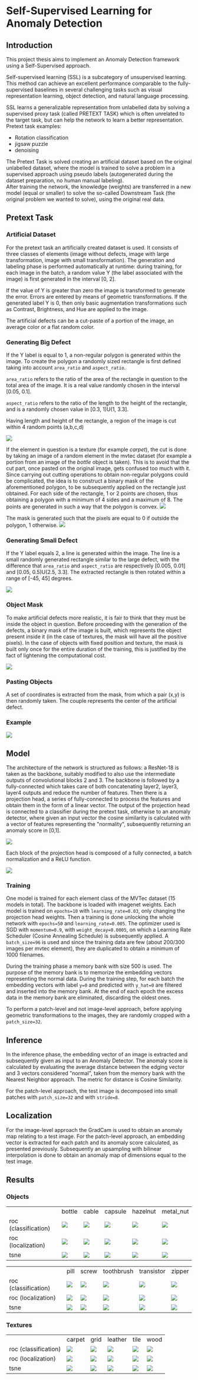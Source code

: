 # Self-Supervised Learning for Anomaly Detection

## Introduction
This project thesis aims to implement an Anomaly Detection framework using a Self-Supervised approach.


Self-supervised learning (SSL) is a subcategory of unsupervised learning. This method can achieve an excellent performance comparable to the fully-supervised baselines in several challenging tasks such as visual representation learning, object detection, and natural language processing.


SSL learns a generalizable representation from unlabelled data by solving a supervised proxy task (called PRETEXT TASK) which is often unrelated to the target task, but can help the network to learn a better representation.<br />
Pretext task examples:
* Rotation classification
* jigsaw puzzle
* denoising

The Pretext Task is solved creating an artificial dataset based on the original unlabelled dataset, where the model is trained to solve a problem in a supervised approach using pseudo labels (autogenerated during the dataset preparation, no human manual labeling).<br />
After training the network, the knowledge (weights) are transferred in a new model (equal or smaller) to solve the so-called Downstream Task (the original problem we wanted to solve), using the original real data.

## Pretext Task
### Artificial Dataset
For the pretext task an artificially created dataset is used. It consists of three classes of elements (image without defects, image with large transformation, image with small transformation).
The generation and labeling phase is performed automatically at runtime: during training, for each image in the batch, a random value Y (the label associated with the image) is first generated in the interval [0, 2].

If the value of Y is greater than zero the image is transformed to generate the error. Errors are entered by means of geometric transformations.
If the generated label Y is 0, then only basic augmentation transformations such as Contrast, Brightness, and Hue are applied to the image.

The artificial defects can be a cut-paste of a portion of the image, an average color or a flat random color.

### Generating Big Defect
If the Y label is equal to 1, a non-regular polygon is generated within the image. To create the polygon a randomly sized rectangle is first defined taking into account ``area_ratio`` and ``aspect_ratio``.

``area_ratio`` refers to the ratio of the area of ​​the rectangle in question to the total area of ​​the image. It is a real value randomly chosen in the interval [0.05, 0.1].

``aspect_ratio`` refers to the ratio of the length to the height of the rectangle, and is a randomly chosen value in [0.3, 1)U(1, 3.3].

Having length and height of the rectangle, a region of the image is cut within 4 random points (a,b,c,d)

<img src="https://raw.githubusercontent.com/gabry1998/Self-Supervised-Anomaly-Detection/master/readme_images/cable_patch.png"/>

If the element in question is a texture (for example *carpet*), the cut is done by taking an image of a random element in the mvtec dataset (for example a portion from an image of the *bottle* object is taken). This is to avoid that the cut part, once pasted on the original image, gets confused too much with it.
Since carrying out cutting operations to obtain non-regular polygons could be complicated, the idea is to construct a binary mask of the aforementioned polygon, to be subsequently applied on the rectangle just obtained. For each side of the rectangle, 1 or 2 points are chosen, thus obtaining a polygon with a minimum of 4 sides and a maximum of 8. The points are generated in such a way that the polygon is convex.
<img src="https://raw.githubusercontent.com/gabry1998/Self-Supervised-Anomaly-Detection/master/readme_images/polygon_points.png"/>

The mask is generated such that the pixels are equal to 0 if outside the polygon, 1 otherwise.
<img src="https://raw.githubusercontent.com/gabry1998/Self-Supervised-Anomaly-Detection/master/readme_images/patch_to_polygon.png"/>

### Generating Small Defect
If the Y label equals 2, a line is generated within the image. The line is a small randomly generated rectangle similar to the large defect, with the difference that ``area_ratio`` and ``aspect_ratio`` are respectively [0.005, 0.01] and [0.05, 0.5)U(2.5, 3.3].
The extracted rectangle is then rotated within a range of [-45, 45] degrees.

<img src="https://raw.githubusercontent.com/gabry1998/Self-Supervised-Anomaly-Detection/master/readme_images/bottle_scar.png"/>

### Object Mask
To make artificial defects more realistic, it is fair to think that they must be inside the object in question.
Before proceeding with the generation of the defects, a binary mask of the image is built, which represents the object present inside it (in the case of textures, the mask will have all the positive pixels).
In the case of objects with fixed position and texture, the mask is built only once for the entire duration of the training, this is justified by the fact of lightening the computational cost.

<img src="https://raw.githubusercontent.com/gabry1998/Self-Supervised-Anomaly-Detection/master/readme_images/masks_example.png"/>

### Pasting Objects
A set of coordinates is extracted from the mask, from which a pair (x,y) is then randomly taken. The couple represents the center of the artificial defect.

### Example
<img src="https://raw.githubusercontent.com/gabry1998/Self-Supervised-Anomaly-Detection/master/outputs/dataset_analysis/screw/screw_artificial.png"/>

<br>

## Model
The architecture of the network is structured as follows: a ResNet-18 is taken as the backbone, suitably modified to also use the intermediate outputs of convolutional blocks 2 and 3. The backbone is followed by a fully-connected which takes care of both concatenating layer2, layer3, layer4 outputs and reduce the number of features. Then there is a projection head, a series of fully-connected to process the features and obtain them in the form of a linear vector. The output of the projection head is connected to a classifier during the pretext task, otherwise to an anomaly detector, where given an input vector the cosine similarity is calculated with a vector of features representing the "normality", subsequently returning an anomaly score in [0,1].

<img src="https://raw.githubusercontent.com/gabry1998/Self-Supervised-Anomaly-Detection/master/readme_images/model.png"/>

Each block of the projection head is composed of a fully connected, a batch normalization and a ReLU function.

<img src="https://raw.githubusercontent.com/gabry1998/Self-Supervised-Anomaly-Detection/master/readme_images/block.png"/>

### Training
One model is trained for each element class of the MVTec dataset (15 models in total).
The backbone is loaded with imagenet weights.
Each model is trained on ```epochs=10``` with ```learning_rate=0.03```, only changing the projection head weights.
Then a training is done unlocking the whole network with ```epochs=50``` and ```learning_rate=0.005```. The optimizer used is SGD with ```momentum=0.9```, with ```weight_decay=0.0005```, on which a Learning Rate Scheduler (Cosine Annealing Schedule) is subsequently applied.
A ```batch_size=96``` is used and since the training data are few (about 200/300 images per mvtec element), they are duplicated to obtain a minimum of 1000 filenames.


During the training phase a memory bank with size 500 is used. The purpose of the memory bank is to memorize the embedding vectors representing the normal data. During the training step, for each batch the embedding vectors with label ```y=0``` and predicted with ```y_hat=0``` are filtered and inserted into the memory bank. At the end of each epoch the excess data in the memory bank are eliminated, discarding the oldest ones.


To perform a patch-level and not image-level approach, before applying geometric transformations to the images, they are randomly cropped with a ```patch_size=32```.

## Inference
In the inference phase, the embedding vector of an image is extracted and subsequently given as input to an Anomaly Detector. The anomaly score is calculated by evaluating the average distance between the edging vector and 3 vectors considered "normal", taken from the memory bank with the Nearest Neighbor approach. The metric for distance is Cosine Similarity.

For the patch-level approach, the test image is decomposed into small patches with ```patch_size=32``` and with ```stride=8```.

## Localization
For the image-level approach the GradCam is used to obtain an anomaly map relating to a test image. For the patch-level approach, an embedding vector is extracted for each patch and its anomaly score calculated, as presented previously. Subsequently an upsampling with bilinear interpolation is done to obtain an anomaly map of dimensions equal to the test image.

## Results
<style>
    table {
        width: 100%;
    }
    .row{
        height:100%;
    }
</style>

### Objects

<table>
    <td></td>
    <td>bottle</td>
    <td>cable</td>
    <td>capsule</td>
    <td>hazelnut</td>
    <td>metal_nut</td>
    <tr class='row'>
        <td>roc (classification)</td>
        <td><img src="https://raw.githubusercontent.com/gabry1998/Self-Supervised-Anomaly-Detection/master/outputs/computations/bottle/image_level/image_roc.png"/> </td>
        <td><img src="https://raw.githubusercontent.com/gabry1998/Self-Supervised-Anomaly-Detection/master/outputs/computations/cable/image_level/image_roc.png"/></td>
        <td><img src="https://raw.githubusercontent.com/gabry1998/Self-Supervised-Anomaly-Detection/master/outputs/computations/capsule/image_level/image_roc.png"/> </td>
        <td><img src="https://raw.githubusercontent.com/gabry1998/Self-Supervised-Anomaly-Detection/master/outputs/computations/hazelnut/image_level/image_roc.png"/>  </td>
        <td><img src="https://raw.githubusercontent.com/gabry1998/Self-Supervised-Anomaly-Detection/master/outputs/computations/metal_nut/image_level/image_roc.png"/></td>
    </tr>
    <tr class='row'>
        <td>roc (localization)</td>
        <td> <img src="https://raw.githubusercontent.com/gabry1998/Self-Supervised-Anomaly-Detection/master/outputs/computations/bottle/patch_level/pixel_roc.png"/> </td>
        <td><img src="https://raw.githubusercontent.com/gabry1998/Self-Supervised-Anomaly-Detection/master/outputs/computations/cable/patch_level/pixel_roc.png"/>   </td>
        <td><img src="https://raw.githubusercontent.com/gabry1998/Self-Supervised-Anomaly-Detection/master/outputs/computations/capsule/patch_level/pixel_roc.png"/>  </td>
        <td> <img src="https://raw.githubusercontent.com/gabry1998/Self-Supervised-Anomaly-Detection/master/outputs/computations/hazelnut/patch_level/pixel_roc.png"/> </td>
        <td><img src="https://raw.githubusercontent.com/gabry1998/Self-Supervised-Anomaly-Detection/master/outputs/computations/metal_nut/patch_level/pixel_roc.png"/>  </td>
    </tr>
    <tr class='row'>
        <td>tsne</td>
        <td> <img src="https://raw.githubusercontent.com/gabry1998/Self-Supervised-Anomaly-Detection/master/outputs/computations/bottle/image_level/bottle_tsne.png"/> </td>
        <td> <img src="https://raw.githubusercontent.com/gabry1998/Self-Supervised-Anomaly-Detection/master/outputs/computations/cable/image_level/cable_tsne.png"/> </td>
        <td>  <img src="https://raw.githubusercontent.com/gabry1998/Self-Supervised-Anomaly-Detection/master/outputs/computations/capsule/image_level/capsule_tsne.png"/>   </td>
        <td> <img src="https://raw.githubusercontent.com/gabry1998/Self-Supervised-Anomaly-Detection/master/outputs/computations/hazelnut/image_level/hazelnut_tsne.png"/>  </td>
        <td> <img src="https://raw.githubusercontent.com/gabry1998/Self-Supervised-Anomaly-Detection/master/outputs/computations/metal_nut/image_level/metal_nut_tsne.png"/>  </td>
    </tr>
</table>

<table>
    <td></td>
    <td>pill</td>
    <td>screw</td>
    <td>toothbrush</td>
    <td>transistor</td>
    <td>zipper</td>
    <tr class='row'>
        <td>roc (classification)</td>
        <td><img src="https://raw.githubusercontent.com/gabry1998/Self-Supervised-Anomaly-Detection/master/outputs/computations/pill/image_level/image_roc.png"/> </td>
        <td><img src="https://raw.githubusercontent.com/gabry1998/Self-Supervised-Anomaly-Detection/master/outputs/computations/screw/image_level/image_roc.png"/></td>
        <td><img src="https://raw.githubusercontent.com/gabry1998/Self-Supervised-Anomaly-Detection/master/outputs/computations/toothbrush/image_level/image_roc.png"/> </td>
        <td><img src="https://raw.githubusercontent.com/gabry1998/Self-Supervised-Anomaly-Detection/master/outputs/computations/transistor/image_level/image_roc.png"/>  </td>
        <td><img src="https://raw.githubusercontent.com/gabry1998/Self-Supervised-Anomaly-Detection/master/outputs/computations/zipper/image_level/image_roc.png"/></td>
    </tr>
    <tr class='row'>
        <td>roc (localization)</td>
        <td> <img src="https://raw.githubusercontent.com/gabry1998/Self-Supervised-Anomaly-Detection/master/outputs/computations/pill/patch_level/pixel_roc.png"/> </td>
        <td><img src="https://raw.githubusercontent.com/gabry1998/Self-Supervised-Anomaly-Detection/master/outputs/computations/screw/patch_level/pixel_roc.png"/>   </td>
        <td><img src="https://raw.githubusercontent.com/gabry1998/Self-Supervised-Anomaly-Detection/master/outputs/computations/toothbrush/patch_level/pixel_roc.png"/>  </td>
        <td> <img src="https://raw.githubusercontent.com/gabry1998/Self-Supervised-Anomaly-Detection/master/outputs/computations/transistor/patch_level/pixel_roc.png"/> </td>
        <td><img src="https://raw.githubusercontent.com/gabry1998/Self-Supervised-Anomaly-Detection/master/outputs/computations/zipper/patch_level/pixel_roc.png"/>  </td>
    </tr>
    <tr class='row'>
        <td>tsne</td>
        <td> <img src="https://raw.githubusercontent.com/gabry1998/Self-Supervised-Anomaly-Detection/master/outputs/computations/pill/image_level/pill_tsne.png"/> </td>
        <td> <img src="https://raw.githubusercontent.com/gabry1998/Self-Supervised-Anomaly-Detection/master/outputs/computations/screw/image_level/screw_tsne.png"/> </td>
        <td>  <img src="https://raw.githubusercontent.com/gabry1998/Self-Supervised-Anomaly-Detection/master/outputs/computations/toothbrush/image_level/toothbrush_tsne.png"/>   </td>
        <td> <img src="https://raw.githubusercontent.com/gabry1998/Self-Supervised-Anomaly-Detection/master/outputs/computations/transistor/image_level/transistor_tsne.png"/>  </td>
        <td> <img src="https://raw.githubusercontent.com/gabry1998/Self-Supervised-Anomaly-Detection/master/outputs/computations/zipper/image_level/zipper_tsne.png"/>  </td>
    </tr>
</table>

### Textures

<table>
    <td></td>
    <td>carpet</td>
    <td>grid</td>
    <td>leather</td>
    <td>tile</td>
    <td>wood</td>
    <tr class='row'>
        <td>roc (classification)</td>
        <td><img src="https://raw.githubusercontent.com/gabry1998/Self-Supervised-Anomaly-Detection/master/outputs/computations/carpet/image_level/image_roc.png"/> </td>
        <td><img src="https://raw.githubusercontent.com/gabry1998/Self-Supervised-Anomaly-Detection/master/outputs/computations/grid/image_level/image_roc.png"/></td>
        <td><img src="https://raw.githubusercontent.com/gabry1998/Self-Supervised-Anomaly-Detection/master/outputs/computations/leather/image_level/image_roc.png"/> </td>
        <td><img src="https://raw.githubusercontent.com/gabry1998/Self-Supervised-Anomaly-Detection/master/outputs/computations/tile/image_level/image_roc.png"/>  </td>
        <td><img src="https://raw.githubusercontent.com/gabry1998/Self-Supervised-Anomaly-Detection/master/outputs/computations/wood/image_level/image_roc.png"/></td>
    </tr>
    <tr class='row'>
        <td>roc (localization)</td>
        <td> <img src="https://raw.githubusercontent.com/gabry1998/Self-Supervised-Anomaly-Detection/master/outputs/computations/carpet/patch_level/pixel_roc.png"/> </td>
        <td><img src="https://raw.githubusercontent.com/gabry1998/Self-Supervised-Anomaly-Detection/master/outputs/computations/grid/patch_level/pixel_roc.png"/>   </td>
        <td><img src="https://raw.githubusercontent.com/gabry1998/Self-Supervised-Anomaly-Detection/master/outputs/computations/leather/patch_level/pixel_roc.png"/>  </td>
        <td> <img src="https://raw.githubusercontent.com/gabry1998/Self-Supervised-Anomaly-Detection/master/outputs/computations/tile/patch_level/pixel_roc.png"/> </td>
        <td><img src="https://raw.githubusercontent.com/gabry1998/Self-Supervised-Anomaly-Detection/master/outputs/computations/wood/patch_level/pixel_roc.png"/>  </td>
    </tr>
    <tr class='row'>
        <td>tsne</td>
        <td> <img src="https://raw.githubusercontent.com/gabry1998/Self-Supervised-Anomaly-Detection/master/outputs/computations/carpet/image_level/carpet_tsne.png"/> </td>
        <td> <img src="https://raw.githubusercontent.com/gabry1998/Self-Supervised-Anomaly-Detection/master/outputs/computations/grid/image_level/grid_tsne.png"/> </td>
        <td>  <img src="https://raw.githubusercontent.com/gabry1998/Self-Supervised-Anomaly-Detection/master/outputs/computations/leather/image_level/leather_tsne.png"/>   </td>
        <td> <img src="https://raw.githubusercontent.com/gabry1998/Self-Supervised-Anomaly-Detection/master/outputs/computations/tile/image_level/tile_tsne.png"/>  </td>
        <td> <img src="https://raw.githubusercontent.com/gabry1998/Self-Supervised-Anomaly-Detection/master/outputs/computations/wood/image_level/wood_tsne.png"/>  </td>
    </tr>
</table>



